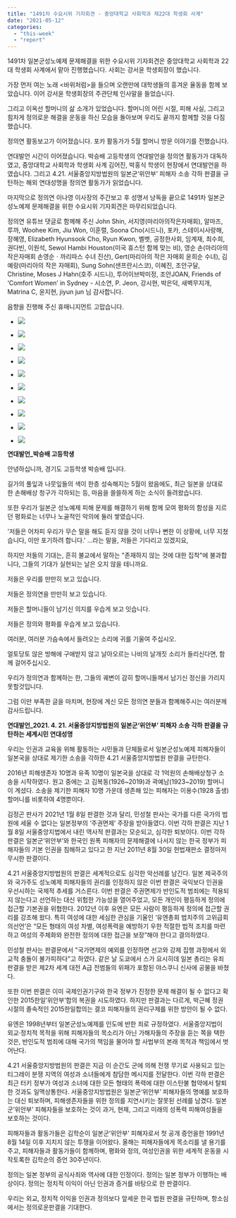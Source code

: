 ```yaml
---
title: "1491차 수요시위 기자회견 - 중앙대학교 사회학과 제22대 학생회 사계"
date: "2021-05-12"
categories: 
  - "this-week"
  - "report"
---
```


1491차 일본군성노예제 문제해결을 위한 수요시위 기자회견은 중앙대학교 사회학과 22대 학생회 사계에서 맡아 진행했습니다. 사회는 강서윤 학생회장이 했습니다.

가장 먼저 여는 노래 <바위처럼>을 들으며 오랜만에 대학생들의 흥겨운 율동을 함께 보았습니다. 이어 강서윤 학생회장의 주관단체 인사말을 들었습니다.

그리고 이옥선 할머니의 삶 소개가 있었습니다. 할머니의 어린 시절, 피해 사실, 그리고 힘차게 정의로운 해결을 운동을 하신 모습을 돌아보며 우리도 끝까지 함께할 것을 다짐했습니다.

정의연 활동보고가 이어졌습니다. 포카 활동가가 5월 할머니 방문 이야기를 전했습니다.

연대발언 시간이 이어졌습니다. 박승배 고등학생의 연대발언을 정의연 활동가가 대독하였고, 중앙대학교 사회학과 학생회 사계 김어진, 박홍식 학생이 현장에서 연대발언을 하였습니다. 그리고 4.21. 서울중앙지방법원의 일본군‘위안부’ 피해자 소송 각하 판결을 규탄하는 해외 연대성명을 정의연 활동가가 읽었습니다.

마지막으로 정의연 이나영 이사장의 주간보고 후 성명서 낭독을 끝으로 1491차 일본군성노예제 문제해결을 위한 수요시위 기자회견은 마무리되었습니다.

정의연 유튜브 댓글로 함께해 주신 John Shin, 서지영(마리아의작은자매회), 알마즈, 루까, Woohee Kim, Jiu Won, 이훈렬, Soona Cho(​시드니), 포카, 스테이시사랑해, 장혜영, Elizabeth Hyunsook Cho, Ryun Kwon, 벨벳, 공정한사회, 임계재, 최수희, 권다빈, 이원석, Sewol Hambi Houston(미국 휴스턴 함께 맞는 비), 영순 손(​마리아의작은자매회 손영순ㆍ까리따스 수녀 진산), Gert(마리아의 작은 자매회 윤희순 수녀), 김예랑(마리아의 작은 자매회), Sung Sohn(​샌프란시스코), 이혜진, 조안구달, Christine, Moses J Hahn(​호주 시드니), 투어이브박미정, 조안JOAN, Friends of ‘Comfort Women’ in Sydney - 시소연, P. Jeon, 강시현, 박은덕, 새벽무지개, Matrina C, 윤지현, jiyun jun 님 감사합니다.

음향을 진행해 주신 휴매니지먼트 고맙습니다.

- ![](https://r2.womenandwar.net/2021/05/크기변환IMGP3912.jpg)
    
- ![](https://r2.womenandwar.net/2021/05/크기변환IMGP3939.jpg)
    
- ![](https://r2.womenandwar.net/2021/05/크기변환IMGP3981.jpg)
    
- ![](https://r2.womenandwar.net/2021/05/크기변환IMGP3987.jpg)
    
- ![](https://r2.womenandwar.net/2021/05/크기변환IMGP4015.jpg)
    
- ![](https://r2.womenandwar.net/2021/05/크기변환IMGP4021.jpg)
    
- ![](https://r2.womenandwar.net/2021/05/크기변환IMGP4037.jpg)
    
- ![](https://r2.womenandwar.net/2021/05/크기변환IMGP4062.jpg)
    
- ![](https://r2.womenandwar.net/2021/05/크기변환IMGP4085.jpg)
    
- ![](https://r2.womenandwar.net/2021/05/크기변환IMGP4100.jpg)
    

**연대발언\_박승배 고등학생**

안녕하십니까, 경기도 고등학생 박승배 입니다.

길가의 풀잎과 나뭇잎들의 색이 한층 성숙해지는 5월이 왔음에도, 최근 일본을 상대로 한 손해배상 청구가 각하되는 등, 마음을 쓸쓸하게 하는 소식이 들려왔습니다.

또한 우리가 일본군 성노예제 피해 문제를 해결하기 위해 함께 모여 평화의 함성을 지르던 평화로는 너무나 노골적인 악의에 둘러 쌓였습니다.

'저들은 어차피 우리가 무슨 말을 해도 듣지 않을 것이 너무나 뻔한 이 상황에, 너무 지쳤습니다, 이만 포기하려 합니다.'﻿ ...라는 말을, 저들은 기다리고 있겠지요,

하지만 저들의 기대는, 흔히 불교에서 말하는 "존재하지 않는 것에 대한 집착"에 불과합니다, 그들의 기대가 실현되는 날은 오지 않을 테니까요.

저들은 우리를 만만히 보고 있습니다.

저들은 정의연을 만만히 보고 있습니다.

저들은 할머니들이 남기신 의지를 우습게 보고 잇습니다.

저들은 정의와 평화를 우습게 보고 있습니다.

여러분, 여러분 가슴속에서 들려오는 소리에 귀를 기울여 주십시오.

얼토당토 않은 방해에 구애받지 않고 날아오르는 나비의 날개짓 소리가 들리신다면, 함께 걸어주십시오.

우리가 정의연과 함께하는 한, 그들의 궤변이 감히 할머니들께서 남기신 정신을 가리지 못할것입니다.

그럼 이만 부족한 글을 마치며, 현장에 계신 모든 정의연 분들과 함꼐해주시는 여러분께 감사드립니다.

**연대발언\_2021. 4. 21. 서울중앙지방법원의 일본군‘위안부’ 피해자 소송 각하 판결을 규탄하는 세계시민 연대성명**

우리는 인권과 교육을 위해 활동하는 시민들과 단체들로서 일본군성노예제 피해자들이 일본국을 상대로 제기한 소송을 각하한 4.21 서울중앙지방법원 판결을 규탄한다.

2016년 피해생존자 10명과 유족 10명이 일본국을 상대로 각 1억원의 손해배상청구 소송을 시작하였다. 원고 중에는 고 김복동(1926~2019)과 곽예남(1923~2019) 할머니이 계셨다. 소송을 제기한 피해자 10명 가운데 생존해 있는 피해자는 이용수(1928 출생) 할머니를 비롯하여 4명뿐이다.

김정곤 판사가 2021년 1월 8일 판결한 것과 달리, 민성철 판사는 국가를 다른 국가의 법원에 세울 수 없다는 일본정부의 ‘주권면제’ 주장을 받아들였다. 이번 각하 판결은 지난 1월 8일 서울중앙지법에서 내린 역사적 판결과는 모순되고, 심각한 퇴보이다. 이번 각하 판결은 일본군‘위안부’와 한국인 원폭 피해자의 문제해결에 나서지 않는 한국 정부가 피해자들의 기본 인권을 침해하고 있다고 한 지난 2011년 8월 30일 헌법재판소 결정마저 무시한 판결이다.

4.21 서울중앙지방법원의 판결은 세계적으로도 심각한 악선례를 남긴다. 일본 제국주의와 국가주도 성노예제 피해자들의 권리를 인정하지 않은 이번 판결은 국익보다 인권을 우선시하는 국제적 추세를 거스른다. 이번 판결은 주권면제가 반인도적 범죄에는 적용되지 않는다고 선언하는 대신 위험한 가능성을 열어주었고, 모든 개인이 평등하게 정의에 접근할 기본권을 위협한다. 2012년 이후 유엔은 모든 사람이 평등하게 정의에 접근할 권리를 강조해 왔다. 특히 여성에 대한 세심한 관심을 기울인 ‘유엔총회 법치주의 고위급회의선언’은 “모든 형태의 여성 차별, 여성폭력을 예방하기 우한 적절한 법적 조치를 마련하고 여성의 주체화와 완전한 정의에 대한 접근을 보장”해야 한다고 결의하였다.

민성철 판사는 판결문에서 "국가면제의 예외를 인정하면 선고와 강제 집행 과정에서 외교적 충돌이 불가피하다"고 하였다. 같은 날 도쿄에서 스가 요시히데 일본 총리는 유죄 판결을 받은 제2차 세계 대전 A급 전범들의 위패가 포함된 야스쿠니 신사에 공물을 바쳤다.

또한 이번 판결은 이미 국제인권기구와 한국 정부가 진정한 문제 해결이 될 수 없다고 확인한 2015한일’위안부’합의 복권을 시도하였다. 하지만 판결과는 다르게, 박근혜 정권 시절의 졸속적인 2015한일합의는 결코 피해자들의 권리구제를 위한 방안이 될 수 없다.

유엔은 1998년부터 일본군성노예제를 인도에 반한 죄로 규정하였다. 서울중앙지법이 외교·정치적 목적을 위해 피해자들의 목소리가 아닌 가해자들의 주장을 듣는 쪽을 택한 것은, 반인도적 범죄에 대해 국가의 책임을 물어야 할 사법부의 본래 목적과 책임에서 벗어난다.

4.21 서울중앙지방법원의 판결은 지금 이 순간도 군에 의해 전쟁 무기로 사용되고 있는 티그레이 분쟁 지역의 여성과 소녀들에게 참담한 메시지를 전달한다. 이번 각하 판결은 최근 터키 정부가 여성과 소녀에 대한 모든 형태의 폭력에 대한 이스탄불 협약에서 탈퇴한 것과도 일맥상통한다. 서울중앙지방법원은 일본군‘위안부’ 피해자들의 명예를 보호하는 대신 퇴보하며, 피해생존자들을 위한 정의를 지연시키는 잘못된 선례를 남겼다. 일본군’위안부’ 피해자들을 보호하는 것이 과거, 현재, 그리고 미래의 성폭력 피해여성들을 보호하는 것이다.

피해자들과 활동가들은 김학순이 일본군‘위안부’ 피해자로서 첫 공개 증언을한 1991년 8월 14일 이후 지치지 않는 투쟁을 이어왔다. 올해는 피해자들에게 목소리를 낼 용기를 주고, 피해자들과 활동가들이 함께하며, 평화와 정의, 여성인권을 위한 세계적 운동을 시작토록한 김학순의 증언 30주년이다.

정의는 일본 정부의 공식사죄와 역사에 대한 인정이다. 정의는 일본 정부가 이행하는 배상이다. 정의는 정치적 이익이 아닌 인권과 증거를 바탕으로 한 판결이다.

우리는 외교, 정치적 이익을 인권과 정의보다 앞세운 한국 법원 판결을 규탄하며, 항소심에서는 정의로운판결을 기대한다.
